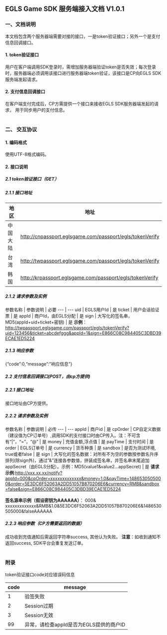 ## EGLS Game SDK 服务端接入文档 V1.0.1

### 一、文档说明
本文档包含两个服务器端需要对接的接口，一是token验证接口；另外一个是支付信息回调接口。

#### 1. token验证接口
用户在客户端调用SDK登录时，需增加服务器端验证token是否失效；每次登录时，服务器端必须调用该接口进行服务器端token验证，该接口是CP向EGLS SDK服务端发起请求。

#### 2. 支付信息回调接口
在客户端支付完成后，CP方需提供一个接口来接收EGLS SDK服务器端发起的请求， 用于同步用户的支付信息。
<br /><br />
### 二、 交互协议

#### 1. 编码格式
使用UTF-8格式编码。

#### 2. 接口说明
##### 2.1 token验证接口（GET）
##### 2.1.1 接口地址
地区 | 地址
--- | ---
中国大陆 | http://cnpassport.eglsgame.com/passport/egls/tokenVerify
台湾 | http://twpassport.eglsgame.com/passport/egls/tokenVerify
韩国 | http://krpassport.eglsgame.com/passport/egls/tokenVerify
##### 2.1.2 请求参数及实例
参数名称 | 参数说明 | 必要
--- | ---
uid | EGLS用户Id | 是
ticket | 用户会话验证票 | 是
appId | 商户Id，由EGLS分配 | 	是
sign | 大写化的签名串，MD5(appId+uid+ticket+密钥) | 是
**示例**：http://twpassport.eglsgame.com/passport/egls/tokenVerify?uid=123456&ticket=abcdefggg&appId=1&sign=E866C08C984405C3DBD39ECAE1ED5224
##### 2.1.3 响应参数
{“code”:0,“message”:”响应信息”}
##### 2.2 支付信息回调接口(POST，由cp方提供)
##### 2.2.1 接口地址
接口地址由CP方提供。
##### 2.2.2 请求参数及实例
参数名称 | 参数说明 | 必传
--- | ---
appId | 商户id | 是
cpOrder | CP自定义数据（建议值为CP订单号）,调用SDK的支付接口时由CP传入。注：不可含有“&#124;”，“=”，“@” | 是
money | 充值金额,浮点值 | 是
payTime | 支付时间 | 是
order | EGLS订单号 | 是
currency | 货币种类 | 是
sandbox | 是否为测试环境, true或者false | 是
sign | 大写化的签名数据：对所有不为空的参数按参数名升序排列(除sign外)，通过”&”连接各参数值，拼装成签名串，并签名串末尾追加appSecret（由EGLS分配）。示例：MD5(value1&value2…appSecret) | 是
**请求示例**:http://xxx.xx.xx/notify?appId=000&cpOrder=xxxxxxxxxxxxx&money=1.0&payTime=1486530505000&order=5E3DC6F52063A2DD51057B870206E6&currency=RMB&sandbox=false&sign=E866C08C984405C3DBD39ECAE1ED5224
<br /><br />
**签名源串示例（假设密钥为AAAAAA）**：
000& xxxxxxxxxxxxx&RMB&1.0&5E3DC6F52063A2DD51057B870206E6&1486530505000&falseAAAAAA
##### 2.2.3 响应参数（CP方需要返回的数据）
成功收到充值通知后需返回字符串success, 其他认为失败。
**注意**：如收到通知不返回success, SDK平台会重复发送订单。
<br /><br />
### 附录

token验证接口code对应错误码信息

code | message
--- | ---
1 | 验签失败
2 | Session过期
3 | Session无效
99 | 异常，请检查appId是否为EGLS提供的商户ID
